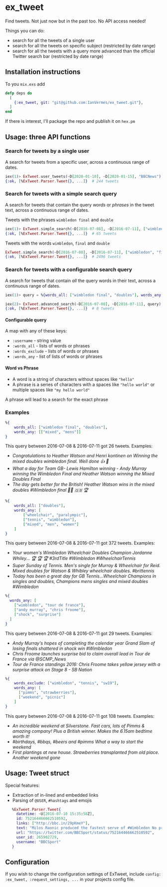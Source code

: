 # ex_tweet
Find tweets. Not just now but in the past too. No API access needed!

Things you can do:
* search for all the tweets of a single user
* search for all the tweets on specific subject (restricted by date range)
* search for all the tweets with a query more advanced than the official Twitter
  search bar (restricted by date range)

## Installation instructions
To you `mix.exs` add

```elixir
defp deps do
  [
    {:ex_tweet, git: "git@github.com:IanVermes/ex_tweet.git"},
  ]
end
```

If there is interest, I'll package the repo and publish it on `hex.pm`

## Usage: three API functions

### Search for tweets by a single user

A search for tweets from a specific user, across a continuous range of dates.

```elixir
iex(1)> ExTweet.user_tweets(~D[2020-01-10], ~D[2020-01-15], "BBCNews")
{:ok, [%ExTweet.Parser.Tweet{}, ...]}  # 244 tweets
```

### Search for tweets with a simple search query

A search for tweets that contain the query _words_ or _phrases_ in the tweet
text, across a continuous range of dates.

Tweets with the phrases `wimbledon final` and `double`
```elixir
iex(1)> ExTweet.simple_search(~D[2016-07-08], ~D[2016-07-11], ["wimbledon final", "doubles"])
{:ok, [%ExTweet.Parser.Tweet{}, ...]}  # 65 tweets
```

Tweets with the words `wimbledon`, `final` and `double`
```elixir
ExTweet.simple_search(~D[2016-07-08], ~D[2016-07-11], ["wimbledon", "final", "doubles"])
{:ok, [%ExTweet.Parser.Tweet{}, ...]}  # 2496 tweets
```

### Search for tweets with a configurable search query

A search for tweets that contain *all* the query words in their text, across a
continuous range of dates.

```elixir
iex(1)> query = %{words_all: ["wimbledon final", "doubles"], words_any: [["mens", "gentlemen"]]}

iex(2)> ExTweet.advanced_search(~D[2016-07-08], ~D[2016-07-11], query)
{:ok, [%ExTweet.Parser.Tweet{}, ...]}  # 8 tweets
```

#### Configurable query

A map with any of these keys:
* `:username` - string value
* `:words_all` - lists of words or phrases
* `:words_exclude` - lists of words or phrases
* `:words_any` - list of lists of words or phrases

#### Word vs Phrase

* A word is a string of characters without spaces like `"hello"`
* A phrase is a series of characters with a spaces like `"hello world"`
  or multiple spaces like `"my hello world"`

A phrase will lead to a search for the exact phrase

### Examples

```elixir
%{
    words_all: ["wimbledon final", "doubles"],
    words_any: [["mixed", "mens"]]
}
```

This query between 2016-07-08 & 2016-07-11 got 26 tweets. Examples:
* *Congratulations to Heather Watson and Henri kontinen on Winning the mixed
  doubles wimbledon final. Well done 👍 🎾*
* *What a day for Team GB- Lewis Hamilton winning - Andy Murray winning the
  Wimbledon Final and Heather Watson winning the Mixed Doubles Final*
* *The day gets better for the British! Heather Watson wins in the mixed doubles
  #Wimbledon final 👏🏼 🇬🇧 🏆*

```elixir
%{
    words_all: ["doubles"],
    words_any: [
        ["wheelchair", "paralympic"],
        ["tennis", "wimbledon"],
        ["mixed", "men", "women"]
    ]
}
```

This query between 2016-07-08 & 2016-07-11 got 372 tweets. Examples:
* *Your women's Wimbledon Wheelchair Doubles Champion Jordanne Whiley... 🏆 🏆
  🏆 #3rdTitle #Wimbledon #WheelchairTennis*
* *Super Sunday of Tennis. Men's single for Murray & Wheelchair for Reid. Mixed
  doubles for Watson & Whibley wheelchair doubles. #brittennis*
* *Today has been a great day for GB Tennis...Wheelchair Champions in singles
  and doubles, Champions mens singles and mixed doubles #Wimbledon*

```elixir
%{
  words_any: [
    ["wimbledon", "tour de france"],
    ["andy murray", "chris froome"],
    ["shock", "surprise"]
  ]
}
```

This query between 2016-07-08 & 2016-07-11 got 29 tweets. Examples:
* *Andy Murray's hopes of completing the calendar year Grand Slam of losing
  finals shattered in shock win #Wimbledon*
* *Chris Froome launches surprise bid to claim overall lead in Tour de France
  via @SCMP_News*
* *Tour de France standings 2016: Chris Froome takes yellow jersey with a
  surprise attack on Stage 8 - SB Nation*

```elixir
%{
    words_exclude: ["wimbledon", "tennis", "sw19"],
    words_any: [
      ["pimms", "strawberries"],
      ["weekend", "picnic"]
    ]
}
```

This query between 2016-07-08 & 2016-07-11 got 108 tweets. Examples:
* *An incredible weekend at Silverstone. Fast cars, lots of Pimms & amazing
  company! Plus a British winner. Makes the 6.15am bedtime worth it!*
* *#birthdays, #bbqs, #beers and #pimms What a way to start the weekend*
* *First plantings at new house. Strawberries transplanted from old place.
  Another weekend gone*

## Usage: Tweet struct

Special features:
* Extraction of in-lined and embedded links
* Parsing of `@USER`, `#hashtags` and emojis

```elixir
   %ExTweet.Parser.Tweet{
     datetime: ~U[2016-07-10 15:35:58Z],
     id: 752164466662510592,
     links: ["http://bbc.in/29pKmeY"],
     text: "Milos Raonic produced the fastest serve of #Wimbledon No problem for Murray, though Watch:",
     url: "https://twitter.com/BBCSport/status/752164466662510592",
     user_id: 265902729,
     username: "BBCSport"
   }
```

## Configuration

If you wish to change the configuration settings of ExTweet, include
`config: :ex_tweet, :request_settings, ...` in your projects config file.
